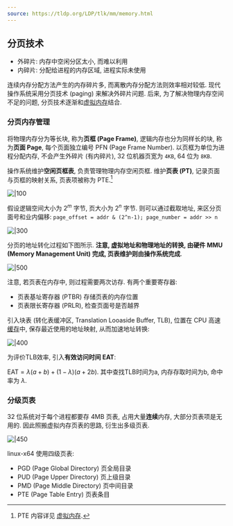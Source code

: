 ```yaml
---
source: https://tldp.org/LDP/tlk/mm/memory.html
---
```


## 分页技术

- 外碎片: 内存中空闲分区太小, 而难以利用
- 内碎片: 分配给进程的内存区域, 进程实际未使用

连续内存分配方法产生的内存碎片多, 而离散内存分配方法则效率相对较低. 现代操作系统采用分页技术 (paging) 来解决外碎片问题. 后来, 为了解决物理内存空间不足的问题, 分页技术逐渐和[虚拟内存](虚拟内存.md)结合.

### 分页内存管理

将物理内存分为等长块, 称为**页框 (Page Frame)**, 逻辑内存也分为同样长的块, 称为**页面 Page**, 每个页面独立编号 PFN (Page Frame Number). 以页框为单位为进程分配内存, 不会产生外碎片 (有内碎片), 32 位机器页宽为 `4KB`, 64 位为 `8KB`.

操作系统维护**空闲页框表**, 负责管理物理内存空闲页框. 维护**页表 (PT)**, 记录页面与页框的映射关系, 页表项被称为 PTE.[^1] 

[^1]: PTE 内容详见 [虚拟内存](虚拟内存.md).

![|100](../../attach/Pasted%20image%2020230620195945.avif)

假设逻辑空间大小为 $2^m$ 字节, 页大小为 $2^n$ 字节. 则可以通过截取地址, 来区分页面号和业内偏移: `page_offset = addr & (2^n-1); page_number = addr >> n`

![|300](../../attach/Pasted%20image%2020230620200145.avif)

分页的地址转化过程如下图所示. **注意, 虚拟地址和物理地址的转换, 由硬件 MMU (Memory Management Unit) 完成, 页表维护则由操作系统完成**.

![|500](../../attach/操作系统_虚拟地址转换.avif)

注意, 若页表在内存中, 则过程需要两次访存. 有两个重要寄存器:
- 页表基址寄存器 (PTBR) 存储页表的内存位置
- 页表限长寄存器 (PRLR), 检查页面号是否越界

引入块表 (转化表缓冲区, Translation Looaside Buffer, TLB), 位置在 CPU 高速[缓存](../../HardWare/缓存.md)中, 保存最近使用的地址映射, 从而加速地址转换:

![|400](../../attach/操作系统_引入TLB的虚拟地址转换.avif)

为评价TLB效率, 引入**有效访问时间 EAT**:

$\text{EAT}=\lambda(a+b)+(1-\lambda)(a+2b)$. 其中查找TLB时间为a, 内存存取时间为b, 命中率为 $\lambda$.

### 分级页表

32 位系统对于每个进程都要存 4MB 页表, 占用大量**连续**内存, 大部分页表项是无用的. 因此照搬虚拟内存页表的思路, 衍生出多级页表.

![|450](../../attach/Pasted%20image%2020240507170816.avif)

 linux-x64 使用四级页表:
 - PGD (Page Global Directory) 页全局目录
 - PUD (Page Upper Directory) 页上级目录
 - PMD (Page Middle Directory) 页中间目录
 - PTE (Page Table Entry) 页表条目
